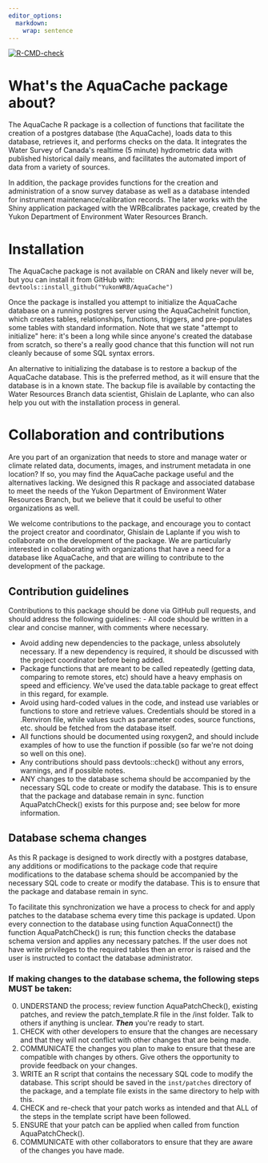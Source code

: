 ```yaml
---
editor_options: 
  markdown: 
    wrap: sentence
---
```


<!-- badges: start -->

[![R-CMD-check](https://github.com/YukonWRB/AquaCache/actions/workflows/R-CMD-check.yaml/badge.svg)](https://github.com/YukonWRB/AquaCache/actions/workflows/R-CMD-check.yaml)

<!-- badges: end -->

# What's the AquaCache package about?

The AquaCache R package is a collection of functions that facilitate the creation of a postgres database (the AquaCache), loads data to this database, retrieves it, and performs checks on the data.
It integrates the Water Survey of Canada's realtime (5 minute) hydrometric data with published historical daily means, and facilitates the automated import of data from a variety of sources.

In addition, the package provides functions for the creation and administration of a snow survey database as well as a database intended for instrument maintenance/calibration records.
The later works with the Shiny application packaged with the WRBcalibrates package, created by the Yukon Department of Environment Water Resources Branch.

# Installation

The AquaCache package is not available on CRAN and likely never will be, but you can install it from GitHub with: `devtools::install_github("YukonWRB/AquaCache")`

Once the package is installed you attempt to initialize the AquaCache database on a running postgres server using the AquaCacheInit function, which creates tables, relationships, functions, triggers, and pre-populates some tables with standard information.
Note that we state "attempt to initialize" here: it's been a long while since anyone's created the database from scratch, so there's a really good chance that this function will not run cleanly because of some SQL syntax errors.

An alternative to initializing the database is to restore a backup of the AquaCache database.
This is the preferred method, as it will ensure that the database is in a known state.
The backup file is available by contacting the Water Resources Branch data scientist, Ghislain de Laplante, who can also help you out with the installation process in general.

# Collaboration and contributions

Are you part of an organization that needs to store and manage water or climate related data, documents, images, and instrument metadata in one location?
If so, you may find the AquaCache package useful and the alternatives lacking.
We designed this R package and associated database to meet the needs of the Yukon Department of Environment Water Resources Branch, but we believe that it could be useful to other organizations as well.

We welcome contributions to the package, and encourage you to contact the project creator and coordinator, Ghislain de Laplante if you wish to collaborate on the development of the package.
We are particularly interested in collaborating with organizations that have a need for a database like AquaCache, and that are willing to contribute to the development of the package.

## Contribution guidelines

Contributions to this package should be done via GitHub pull requests, and should address the following guidelines: - All code should be written in a clear and concise manner, with comments where necessary.
- Avoid adding new dependencies to the package, unless absolutely necessary.
If a new dependency is required, it should be discussed with the project coordinator before being added.
- Package functions that are meant to be called repeatedly (getting data, comparing to remote stores, etc) should have a heavy emphasis on speed and efficiency.
We've used the data.table package to great effect in this regard, for example.
- Avoid using hard-coded values in the code, and instead use variables or functions to store and retrieve values.
Credentials should be stored in a .Renviron file, while values such as parameter codes, source functions, etc. should be fetched from the database itself.
- All functions should be documented using roxygen2, and should include examples of how to use the function if possible (so far we're not doing so well on this one).
- Any contributions should pass devtools::check() without any errors, warnings, and if possible notes.
- ANY changes to the database schema should be accompanied by the necessary SQL code to create or modify the database.
This is to ensure that the package and database remain in sync.
function AquaPatchCheck() exists for this purpose and; see below for more information.

## Database schema changes

As this R package is designed to work directly with a postgres database, any additions or modifications to the package code that require modifications to the database schema should be accompanied by the necessary SQL code to create or modify the database.
This is to ensure that the package and database remain in sync.

To facilitate this synchronization we have a process to check for and apply patches to the database schema every time this package is updated.
Upon every connection to the database using function AquaConnect() the function AquaPatchCheck() is run; this function checks the database schema version and applies any necessary patches.
If the user does not have write privileges to the required tables then an error is raised and the user is instructed to contact the database administrator.

### If making changes to the database schema, the following steps MUST be taken:

0.  UNDERSTAND the process; review function AquaPatchCheck(), existing patches, and review the patch_template.R file in the /inst folder. Talk to others if anything is unclear. ***Then*** you're ready to start.
1.  CHECK with other developers to ensure that the changes are necessary and that they will not conflict with other changes that are being made.
2.  COMMUNICATE the changes you plan to make to ensure that these are compatible with changes by others. Give others the opportunity to provide feedback on your changes.
3.  WRITE an R script that contains the necessary SQL code to modify the database. This script should be saved in the `inst/patches` directory of the package, and a template file exists in the same directory to help with this.
4.  CHECK and re-check that your patch works as intended and that ALL of the steps in the template script have been followed.
5.  ENSURE that your patch can be applied when called from function AquaPatchCheck().
6.  COMMUNICATE with other collaborators to ensure that they are aware of the changes you have made.
